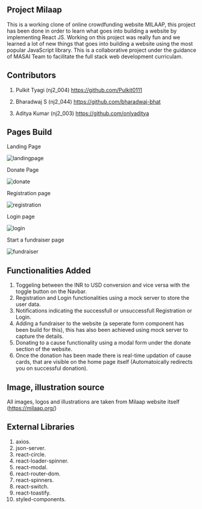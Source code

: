##  Project Milaap
This is a working clone of online crowdfunding website MILAAP, this project has been done in order to learn what goes into building a website by implementing React JS. Working on this project was really fun and we learned a lot of new things that goes into building a website using the most popular JavaScript library. This is a collaborative project under the guidance of MASAI Team to facilitate the full stack web development curriculam. 

##  Contributors
1. Pulkit Tyagi (nj2_004)
    https://github.com/Pulkit0111

2. Bharadwaj S (nj2_044)
    https://github.com/bharadwaj-bhat

3. Aditya Kumar (nj2_003)
    https://github.com/onlyaditya
    
##  Pages Build
Landing Page

![landingpage](https://user-images.githubusercontent.com/83001524/129575962-3a15bfe4-4f33-484a-b842-82e97fc44599.png)

Donate Page

![donate](https://user-images.githubusercontent.com/83001524/129576619-f1f3268b-72bc-4b2f-9e44-7d5ca7034dc0.png)

Registration page

![registration](https://user-images.githubusercontent.com/83001524/129576671-5ec2f8be-97ca-4b0d-8111-aa317744df4a.png)

Login page

![login](https://user-images.githubusercontent.com/83001524/129576725-07dd8d79-9927-43fb-a7f9-e8065f6f7a00.png)

Start a fundraiser page

![fundraiser](https://user-images.githubusercontent.com/83001524/129576778-1df0a579-feb0-45af-8117-d55d11e23015.png)

##  Functionalities Added
1. Toggeling between the INR to USD conversion and vice versa with the toggle button on the Navbar. 
2. Registration and Login functionalities using a mock server to store the user data.
3. Notifications indicating the successfull or unsuccessfull Registration or Login.
4. Adding a fundraiser to the website (a seperate form component has been build for this), this has also been achieved using mock server to capture the details.
5. Donating to a cause functionality using a modal form under the donate section of the website.
6. Once the donation has been made there is real-time updation of cause cards, that are visible on the home page itself (Automatoically redirects you on successful donation).

## Image, illustration source
All images, logos and illustrations are taken from Milaap website itself (https://milaap.org/)

## External Libraries
1. axios.
2. json-server.
3. react-circle.
4. react-loader-spinner.
5. react-modal.
6. react-router-dom.
7. react-spinners.
8. react-switch.
9. react-toastify.
10. styled-components.

